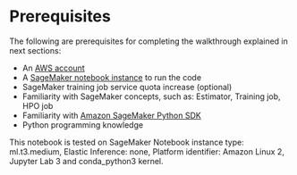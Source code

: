 # Prerequisites 

The following are prerequisites for completing the walkthrough explained in next sections: 
- An [AWS account](https://portal.aws.amazon.com/billing/signup#/start/email)
- A [SageMaker notebook instance](https://docs.aws.amazon.com/sagemaker/latest/dg/nbi.html) to run the code
- SageMaker training job service quota increase (optional)
- Familiarity with SageMaker concepts, such as: Estimator, Training job, HPO job
- Familiarity with [Amazon SageMaker Python SDK](https://sagemaker.readthedocs.io/en/stable/)
- Python programming knowledge

This notebook is tested on SageMaker Notebook instance type: ml.t3.medium, Elastic Inference: none, Platform identifier: Amazon Linux 2, Jupyter Lab 3 and conda_python3 kernel.
